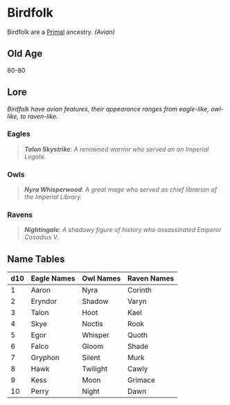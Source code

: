 # Birdfolk

Birdfolk are a [Primal](../Mechanical/Primal.md) ancestry. *(Avian)*

## Old Age

60-80

## Lore

*Birdfolk have avian features, their appearance ranges from eagle-like, owl-like, to raven-like.*

### Eagles

> ***Talon Skystrike**: A renowned warrior who served an an Imperial Legate.*

### Owls

> ***Nyra Whisperwood**: A great mage who served as chief librarian of the Imperial Library.*

### Ravens

> ***Nightingale**: A shadowy figure of history who assassinated Emperor Cosadius V.*

## Name Tables

| d10 | Eagle Names | Owl Names | Raven Names |
| --- | ----------- | --------- | ----------- |
| 1   | Aaron       | Nyra      | Corinth     |
| 2   | Eryndor     | Shadow    | Varyn       |
| 3   | Talon       | Hoot      | Kael        |
| 4   | Skye        | Noctis    | Rook        |
| 5   | Egor        | Whisper   | Quoth       |
| 6   | Falco       | Gloom     | Shade       |
| 7   | Gryphon     | Silent    | Murk        |
| 8   | Hawk        | Twilight  | Cawly       |
| 9   | Kess        | Moon      | Grimace     |
| 10  | Perry       | Night     | Dawn        |
